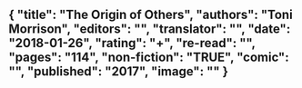 {
 "title": "The Origin of Others",
 "authors": "Toni Morrison",
 "editors": "",
 "translator": "",
 "date": "2018-01-26",
 "rating": "+",
 "re-read": "",
 "pages": "114",
 "non-fiction": "TRUE",
 "comic": "",
 "published": "2017",
 "image": ""
}
---

